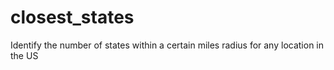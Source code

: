# closest_states
Identify the number of states within a certain miles radius for any location in the US
